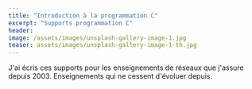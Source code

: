 ```yaml
---
title: "Introduction à la programmation C"
excerpt: "Supports programmation C"
header:
image: /assets/images/unsplash-gallery-image-1.jpg
teaser: assets/images/unsplash-gallery-image-1-th.jpg
---
```


J'ai écris ces supports pour les enseignements de réseaux que j'assure depuis 2003. Enseignements qui ne cessent d'évoluer depuis.


